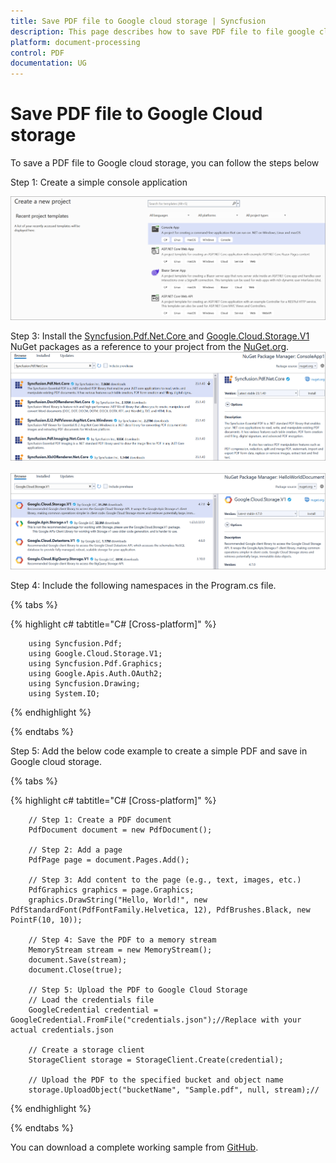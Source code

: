 ```yaml
---
title: Save PDF file to Google cloud storage | Syncfusion
description: This page describes how to save PDF file to file google cloud storage in C#  using Syncfusion .NET PDF library.
platform: document-processing
control: PDF
documentation: UG
---
```

# Save PDF file to Google Cloud storage

To save a PDF file to Google cloud storage, you can follow the steps below


Step 1: Create a simple console application

![Project configuration window](Save-PDF-Images/Console-Application.png)

Step 3: Install the [Syncfusion.Pdf.Net.Core ](https://www.nuget.org/packages/Syncfusion.Pdf.Net.Core) and [Google.Cloud.Storage.V1](https://www.nuget.org/packages/Google.Cloud.Storage.V1) NuGet packages as a reference to your project from the [NuGet.org](https://www.nuget.org/).
![NuGet package installation](Save-PDF-Images/Syncfusion.Pdf.Net.Core-nuget.png)
<br><br>
![NuGet package installation](Save-PDF-Images/Google.Cloud.Storage.V1-nuget.png)


Step 4: Include the following namespaces in the Program.cs file.

{% tabs %}

{% highlight c# tabtitle="C# [Cross-platform]" %}

        using Syncfusion.Pdf;
        using Google.Cloud.Storage.V1;
        using Syncfusion.Pdf.Graphics;
        using Google.Apis.Auth.OAuth2;
        using Syncfusion.Drawing;
        using System.IO;

{% endhighlight %}

{% endtabs %}


Step 5: Add the below code example to create a simple PDF and save in Google cloud storage.

{% tabs %}

{% highlight c# tabtitle="C# [Cross-platform]" %}

        // Step 1: Create a PDF document
        PdfDocument document = new PdfDocument();

        // Step 2: Add a page
        PdfPage page = document.Pages.Add();

        // Step 3: Add content to the page (e.g., text, images, etc.)
        PdfGraphics graphics = page.Graphics;
        graphics.DrawString("Hello, World!", new PdfStandardFont(PdfFontFamily.Helvetica, 12), PdfBrushes.Black, new PointF(10, 10));

        // Step 4: Save the PDF to a memory stream
        MemoryStream stream = new MemoryStream();
        document.Save(stream);
        document.Close(true);

        // Step 5: Upload the PDF to Google Cloud Storage
        // Load the credentials file
        GoogleCredential credential = GoogleCredential.FromFile("credentials.json");//Replace with your actual credentials.json

        // Create a storage client
        StorageClient storage = StorageClient.Create(credential);

        // Upload the PDF to the specified bucket and object name
        storage.UploadObject("bucketName", "Sample.pdf", null, stream);//



{% endhighlight %}

{% endtabs %}

You can download a complete working sample from [GitHub](https://github.com/SyncfusionExamples/PDF-Examples/tree/master/Save-PDF-file/To%20Google%20Cloud%20Storage).
